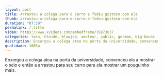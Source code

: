 ```yaml
---
layout: post
title: Arrastou a colega para o carro e fodeu gostoso com ela
thumb: arrastou-a-colega-para-o-carro-e-fodeu-gostoso-com-ela
duration: "07:59"
permalink: /:title
video: https://www.xvideos.com/embedframe/39973037
categories: teen, blonde, blowjob, amateur, public, german, big-boobs
description: Enxergou a colega atoa na porta da universidade, convenceu ela a mostrar o seio e então a arrastou para seu carro para ela mostrar um pouquinho mais.
qualidade: 1080p
---
```

Enxergou a colega atoa na porta da universidade, convenceu ela a mostrar o seio e então a arrastou para seu carro para ela mostrar um pouquinho mais.